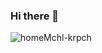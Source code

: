 ### Hi there 👋

![home](https://sun9-19.userapi.com/impg/pnjdaerxF4ThyPUBxC0zS6xGnpwhgvbQPhTB6w/Cc0-nXwOyMA.jpg?size=20x22&quality=95&sign=3f03637d6c8560bc1c3363e30658a2c2&type=album)Mchl-krpch

